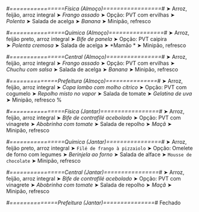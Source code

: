 
*#================Física (Almoço)=================#*
➤ Arroz, feijão, arroz integral
➤ *Frango assado*
➤ Opção: PVT com ervilhas
➤ *Polenta*
➤ Salada de acelga
➤ *Banana*
➤ Minipão, refresco

*#================Química (Almoço)================#*
➤ Arroz, feijão preto, arroz integral
➤ *Bife de panela*
➤ Opção: PVT caipira  
➤ *Polenta cremosa*
➤ Salada de acelga 
➤ *Mamão *
➤ Minipão, refresco

*#================Central (Almoço)================#*
➤ Arroz, feijão, arroz integral
➤ *Frango assado*
➤ Opção: PVT com ervilhas
➤ *Chuchu com salsa*
➤ Salada de acelga
➤ *Banana*
➤ Minipão, refresco

*#==============Prefeitura (Almoço)===============#*
➤ Arroz, feijão, arroz integral
➤ *Copa lombo com molho cítrico*
➤ Opção: PVT com cogumelo
➤ *Repolho misto no vapor*
➤ Salada de tomate
➤ *Gelatina de uva*
➤ Minipão, refresco
%

*#================Física (Jantar)=================#*
➤ Arroz, feijão, arroz integral
➤ *Bife de contrafilé acebolado*
➤ Opção: PVT com vinagrete
➤ *Abobrinha com tomate*
➤ Salada de repolho
➤ *Maçã*
➤ Minipão, refresco

*#================Química (Jantar)================#*
➤ Arroz, feijão preto, arroz integral
➤ `Filé de frango à pizzaiolo`
➤ Opção: Omelete de forno com legumes 
➤ *Berinjela ao forno*
➤ Salada de alface 
➤ `Mousse de chocolate`
➤ Minipão, refresco

*#================Central (Jantar)================#*
➤ Arroz, feijão, arroz integral
➤ *Bife de contrafilé acebolado*
➤ Opção: PVT com vinagrete
➤ *Abobrinha com tomate*
➤ Salada de repolho
➤ *Maçã*
➤ Minipão, refresco

*#==============Prefeitura (Jantar)===============#*
Fechado
